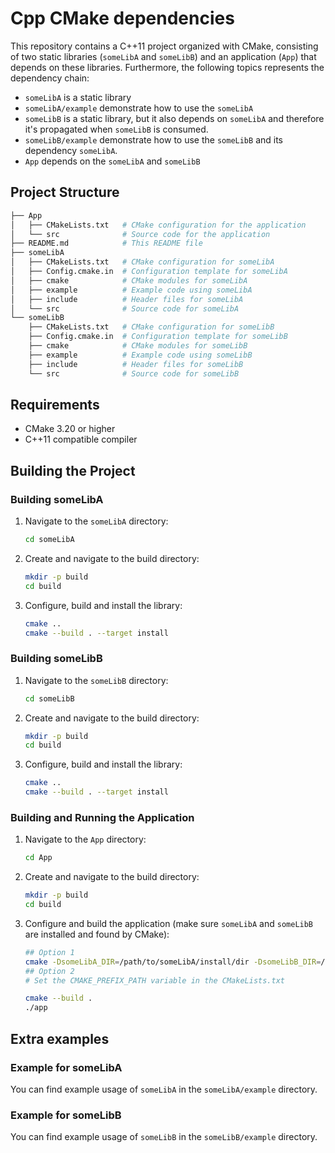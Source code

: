 
# Cpp CMake dependencies

This repository contains a C++11 project organized with CMake, consisting of two static libraries (`someLibA` and `someLibB`) and an application (`App`) that depends on these libraries.
Furthermore, the following topics represents the dependency chain:
- `someLibA` is a static library
- `someLibA/example` demonstrate how to use the `someLibA`
- `someLibB` is a static library, but it also depends on `someLibA` and therefore it's propagated when `someLibB` is consumed.
- `someLibB/example` demonstrate how to use the `someLibB` and its dependency `someLibA`.
- `App` depends on the `someLibA` and `someLibB`



## Project Structure

```bash
├── App
│   ├── CMakeLists.txt   # CMake configuration for the application
│   └── src              # Source code for the application
├── README.md            # This README file
├── someLibA
│   ├── CMakeLists.txt   # CMake configuration for someLibA
│   ├── Config.cmake.in  # Configuration template for someLibA
│   ├── cmake            # CMake modules for someLibA
│   ├── example          # Example code using someLibA
│   ├── include          # Header files for someLibA
│   └── src              # Source code for someLibA
└── someLibB
    ├── CMakeLists.txt   # CMake configuration for someLibB
    ├── Config.cmake.in  # Configuration template for someLibB
    ├── cmake            # CMake modules for someLibB
    ├── example          # Example code using someLibB
    ├── include          # Header files for someLibB
    └── src              # Source code for someLibB
```

## Requirements

- CMake 3.20 or higher
- C++11 compatible compiler

## Building the Project

### Building someLibA

1. Navigate to the `someLibA` directory:

   ```bash
   cd someLibA
   ```

2. Create and navigate to the build directory:

   ```bash
   mkdir -p build
   cd build
   ```

3. Configure, build and install the library:

   ```bash
   cmake ..
   cmake --build . --target install
   ```

### Building someLibB

1. Navigate to the `someLibB` directory:

   ```bash
   cd someLibB
   ```

2. Create and navigate to the build directory:

   ```bash
   mkdir -p build
   cd build
   ```

3. Configure, build and install the library:

   ```bash
   cmake ..
   cmake --build . --target install
   ```

### Building and Running the Application

1. Navigate to the `App` directory:

   ```bash
   cd App
   ```

2. Create and navigate to the build directory:

   ```bash
   mkdir -p build
   cd build
   ```

3. Configure and build the application (make sure `someLibA` and `someLibB` are installed and found by CMake):

   ```bash
   ## Option 1
   cmake -DsomeLibA_DIR=/path/to/someLibA/install/dir -DsomeLibB_DIR=/path/to/someLibB/install/dir ..
   ## Option 2
   # Set the CMAKE_PREFIX_PATH variable in the CMakeLists.txt

   cmake --build .
   ./app
   ```


## Extra examples

### Example for someLibA

You can find example usage of `someLibA` in the `someLibA/example` directory.

### Example for someLibB

You can find example usage of `someLibB` in the `someLibB/example` directory.